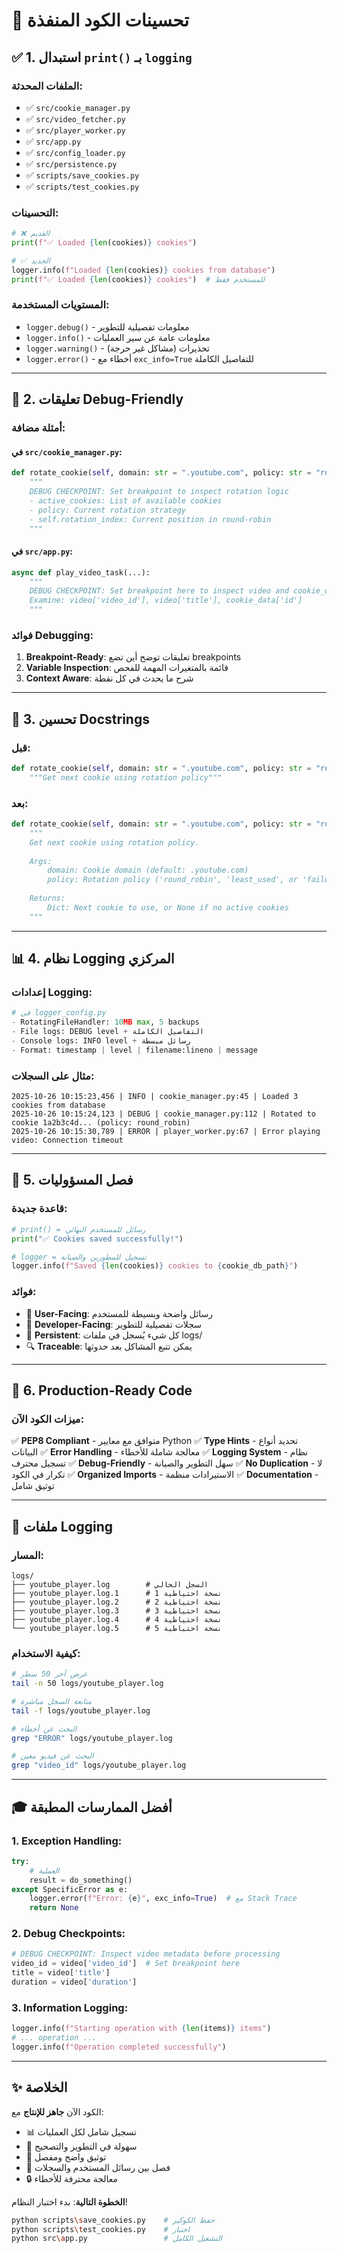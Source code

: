 # 🎯 تحسينات الكود المنفذة

## ✅ 1. استبدال `print()` بـ `logging`

### الملفات المحدثة:
- ✅ `src/cookie_manager.py`
- ✅ `src/video_fetcher.py`
- ✅ `src/player_worker.py`
- ✅ `src/app.py`
- ✅ `src/config_loader.py`
- ✅ `src/persistence.py`
- ✅ `scripts/save_cookies.py`
- ✅ `scripts/test_cookies.py`

### التحسينات:
```python
# ❌ القديم
print(f"✅ Loaded {len(cookies)} cookies")

# ✅ الجديد
logger.info(f"Loaded {len(cookies)} cookies from database")
print(f"✅ Loaded {len(cookies)} cookies")  # للمستخدم فقط
```

### المستويات المستخدمة:
- `logger.debug()` - معلومات تفصيلية للتطوير
- `logger.info()` - معلومات عامة عن سير العمليات
- `logger.warning()` - تحذيرات (مشاكل غير حرجة)
- `logger.error()` - أخطاء مع `exc_info=True` للتفاصيل الكاملة

---

## 🐛 2. تعليقات Debug-Friendly

### أمثلة مضافة:

#### في `src/cookie_manager.py`:
```python
def rotate_cookie(self, domain: str = ".youtube.com", policy: str = "round_robin") -> Optional[Dict]:
    """
    DEBUG CHECKPOINT: Set breakpoint to inspect rotation logic
    - active_cookies: List of available cookies
    - policy: Current rotation strategy
    - self.rotation_index: Current position in round-robin
    """
```

#### في `src/app.py`:
```python
async def play_video_task(...):
    """
    DEBUG CHECKPOINT: Set breakpoint here to inspect video and cookie_data before playback.
    Examine: video['video_id'], video['title'], cookie_data['id']
    """
```

### فوائد Debugging:
1. **Breakpoint-Ready**: تعليقات توضح أين تضع breakpoints
2. **Variable Inspection**: قائمة بالمتغيرات المهمة للفحص
3. **Context Aware**: شرح ما يحدث في كل نقطة

---

## 📝 3. تحسين Docstrings

### قبل:
```python
def rotate_cookie(self, domain: str = ".youtube.com", policy: str = "round_robin"):
    """Get next cookie using rotation policy"""
```

### بعد:
```python
def rotate_cookie(self, domain: str = ".youtube.com", policy: str = "round_robin") -> Optional[Dict]:
    """
    Get next cookie using rotation policy.
    
    Args:
        domain: Cookie domain (default: .youtube.com)
        policy: Rotation policy ('round_robin', 'least_used', or 'failover')
        
    Returns:
        Dict: Next cookie to use, or None if no active cookies
    """
```

---

## 📊 4. نظام Logging المركزي

### إعدادات Logging:
```python
# في logger_config.py
- RotatingFileHandler: 10MB max, 5 backups
- File logs: DEBUG level + التفاصيل الكاملة
- Console logs: INFO level + رسائل مبسطة
- Format: timestamp | level | filename:lineno | message
```

### مثال على السجلات:
```
2025-10-26 10:15:23,456 | INFO | cookie_manager.py:45 | Loaded 3 cookies from database
2025-10-26 10:15:24,123 | DEBUG | cookie_manager.py:112 | Rotated to cookie 1a2b3c4d... (policy: round_robin)
2025-10-26 10:15:30,789 | ERROR | player_worker.py:67 | Error playing video: Connection timeout
```

---

## 🎯 5. فصل المسؤوليات

### قاعدة جديدة:
```python
# print() = رسائل للمستخدم النهائي
print("✅ Cookies saved successfully!")

# logger = تسجيل للمطورين والصيانة
logger.info(f"Saved {len(cookies)} cookies to {cookie_db_path}")
```

### فوائد:
- 👤 **User-Facing**: رسائل واضحة وبسيطة للمستخدم
- 🔧 **Developer-Facing**: سجلات تفصيلية للتطوير
- 📁 **Persistent**: كل شيء يُسجل في ملفات logs/
- 🔍 **Traceable**: يمكن تتبع المشاكل بعد حدوثها

---

## 🚀 6. Production-Ready Code

### ميزات الكود الآن:
✅ **PEP8 Compliant** - متوافق مع معايير Python
✅ **Type Hints** - تحديد أنواع البيانات
✅ **Error Handling** - معالجة شاملة للأخطاء
✅ **Logging System** - نظام تسجيل محترف
✅ **Debug-Friendly** - سهل التطوير والصيانة
✅ **No Duplication** - لا تكرار في الكود
✅ **Organized Imports** - الاستيرادات منظمة
✅ **Documentation** - توثيق شامل

---

## 📂 ملفات Logging

### المسار:
```
logs/
├── youtube_player.log        # السجل الحالي
├── youtube_player.log.1      # نسخة احتياطية 1
├── youtube_player.log.2      # نسخة احتياطية 2
├── youtube_player.log.3      # نسخة احتياطية 3
├── youtube_player.log.4      # نسخة احتياطية 4
└── youtube_player.log.5      # نسخة احتياطية 5
```

### كيفية الاستخدام:
```bash
# عرض آخر 50 سطر
tail -n 50 logs/youtube_player.log

# متابعة السجل مباشرة
tail -f logs/youtube_player.log

# البحث عن أخطاء
grep "ERROR" logs/youtube_player.log

# البحث عن فيديو معين
grep "video_id" logs/youtube_player.log
```

---

## 🎓 أفضل الممارسات المطبقة

### 1. Exception Handling:
```python
try:
    # العملية
    result = do_something()
except SpecificError as e:
    logger.error(f"Error: {e}", exc_info=True)  # مع Stack Trace
    return None
```

### 2. Debug Checkpoints:
```python
# DEBUG CHECKPOINT: Inspect video metadata before processing
video_id = video['video_id']  # Set breakpoint here
title = video['title']
duration = video['duration']
```

### 3. Information Logging:
```python
logger.info(f"Starting operation with {len(items)} items")
# ... operation ...
logger.info(f"Operation completed successfully")
```

---

## ✨ الخلاصة

الكود الآن **جاهز للإنتاج** مع:
- 📊 تسجيل شامل لكل العمليات
- 🐛 سهولة في التطوير والتصحيح
- 📝 توثيق واضح ومفصل
- 🎯 فصل بين رسائل المستخدم والسجلات
- 🔒 معالجة محترفة للأخطاء

**الخطوة التالية**: بدء اختبار النظام!
```bash
python scripts\save_cookies.py    # حفظ الكوكيز
python scripts\test_cookies.py    # اختبار
python src\app.py                 # التشغيل الكامل
```
